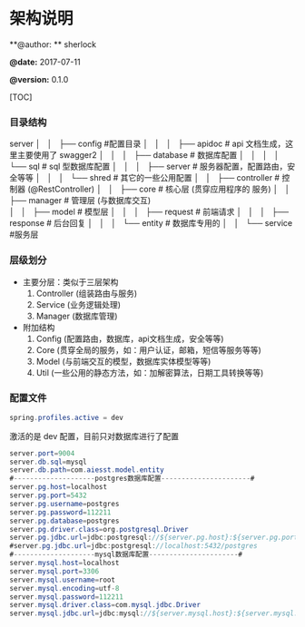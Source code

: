 # 架构说明

**@author: ** sherlock 

**@date:**       2017-07-11

**@version:**  0.1.0

[TOC]

### 目录结构

server
│   │               ├── config                #配置目录
│   │               │   ├── apidoc            	 # api 文档生成，这里主要使用了 swagger2
│   │               │   ├── database    	# 数据库配置
│   │               │   │   └── sql          		# sql 型数据库配置
│   │               │   ├── server         	# 服务器配置，配置路由，安全等等
│   │               │   └── shred          	# 其它的一些公用配置
│   │               ├── controller        # 控制器 (@RestController)
│   │               ├── core                 # 核心层 (贯穿应用程序的 服务)
│   │               ├── manager       	# 管理层 (与数据库交互)   
│   │               ├── model		# 模型层
│   │               │   ├── request		# 前端请求
│   │               │   ├── response	       # 后台回复
│   │               │   └── entity		# 数据库专用的
│   │               └── service		#服务层

### 层级划分

* 主要分层：类似于三层架构
  1. Controller (组装路由与服务)
  2. Service      (业务逻辑处理)
  3. Manager   (数据库管理)
* 附加结构
  1. Config (配置路由，数据库，api文档生成，安全等等)
  2. Core (贯穿全局的服务，如：用户认证，邮箱，短信等服务等等)
  3. Model (与前端交互的模型，数据库实体模型等等)
  4. Util (一些公用的静态方法，如：加解密算法，日期工具转换等等)

### 配置文件

```java
spring.profiles.active = dev 
```

激活的是 dev 配置，目前只对数据库进行了配置

```java
server.port=9004
server.db.sql=mysql
server.db.path=com.aiesst.model.entity
#--------------------postgres数据库配置----------------------#
server.pg.host=localhost
server.pg.port=5432
server.pg.username=postgres
server.pg.password=112211
server.pg.database=postgres
server.pg.driver.class=org.postgresql.Driver
server.pg.jdbc.url=jdbc:postgresql://${server.pg.host}:${server.pg.port}/${server.pg.database}
#server.pg.jdbc.url=jdbc:postgresql://localhost:5432/postgres
#--------------------mysql数据库配置----------------------#
server.mysql.host=localhost
server.mysql.port=3306
server.mysql.username=root
server.mysql.encoding=utf-8
server.mysql.password=112211
server.mysql.driver.class=com.mysql.jdbc.Driver
server.mysql.jdbc.url=jdbc:mysql://${server.mysql.host}:${server.mysql.port}/dev?useUnicode=true&characterEncoding=UTF-8&useSSL=false
```

